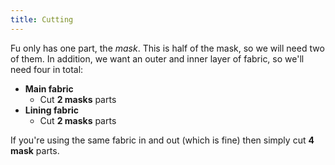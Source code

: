```yaml
---
title: Cutting
---
```


Fu only has one part, the *mask*. This is half of the mask, so we will need two of them. In addition, we want an outer and inner layer of fabric, so we'll need four in total:

 - **Main fabric**
   - Cut **2 masks** parts
 - **Lining fabric**
   - Cut **2 masks** parts

If you're using the same fabric in and out (which is fine) then simply cut **4 mask** parts.

